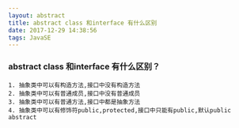 ```yaml
---
layout: abstract
title: abstract class 和interface 有什么区别
date: 2017-12-29 14:38:56
tags: JavaSE
---
```

### abstract class 和interface 有什么区别？

	1. 抽象类中可以有构造方法,接口中没有构造方法
	2. 抽象类中可以有普通成员,接口中没有普通成员
	3. 抽象类中可以有普通方法,接口中都是抽象方法
	4. 抽象类中可以有修饰符public,protected,接口中只能有public,默认public abstract

